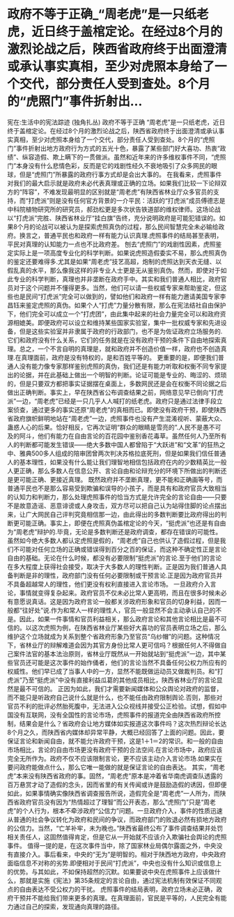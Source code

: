 # 政府不等于正确_“周老虎”是一只纸老虎，近日终于盖棺定论。在经过8个月的激烈论战之后，陕西省政府终于出面澄清或承认事实真相，至少对虎照本身给了一个交代，部分责任人受到查处。8个月的“虎照门”事件折射出...

宪在:生活中的宪法踪迹 (独角扎丛)
政府不等于正确
“周老虎”是一只纸老虎，近日终于盖棺定论。在经过8个月的激烈论战之后，陕西省政府终于出面澄清或承认事实真相，至少对虎照本身给了一个交代，部分责任人受到查处。8个月的“虎照门”事件折射出地方政府行为方式的五光十色，暴露了某些部门好大喜功、热衷“政绩”、纵容造假、欺上瞒下的一贯做派。虽然和近年来的许多维权事件不同，“虎照门”本身没有什么悲情色彩，反而是它的戏剧性经久不衰地吸引了众多网民的眼球，但是“虎照门”所暴露的政府行事方式却是会出大事的。
在我看来，虎照事件对我们的最大启示就是政府未必代表真理或正确的立场。如果我们比较一下论辩双方的“阵容”，不难发现最明显的区别就是“周老虎”有陕西省林业厅众多官员的支持，而“打虎派”则是没有任何官方背景的一介平民：活跃的“打虎派”成员傅德志是中科院植物研究所的研究员，郝劲松更是多次状告铁道部的维权律师。这场论战以“打虎派”完胜、陕西省林业厅“挂白旗”告终，充分说明政府是可能犯错误的。如果8个月的论战可以被认为是探索虎照真伪的过程，那么民间智慧完全未必输给政府。换言之，普通平民也和政府一样有能力认识真理.虎照事件的结局甚至表明，平民对真理的认知能力一点也不比政府差。
刨去“虎照门”的戏剧性因素，虎照鉴定实际上是一项高度专业化的科学判断。如果说虎照造假委实不易，那么虎照真伪的鉴定还要难得多.尤其是如果“周老虎”技艺高超，炮制的虎照达到天衣无缝、以假乱真的水平，那么像我这样的非专业人士更是无从鉴别真伪。然而，即使对于如此专业的科学判断，真理也并非垄断在政府手中。其实和我们普通人相比，政府官员对于这个问题并不懂得更多。当然，他们可以请一些权威专家来帮助鉴定，但这些也是民间“打虎派”完全可以做到的，譬如他们和政府一样有能力邀请美国专家李昌钰来鉴定虎照的真伪。如果个人“打虎”力量分散有限，那么在宪法结社自由保护下，他们完全可以成立一个“打虎团”，由此集中起来的社会力量完全可以和政府资源相媲美。即便政府可以设立和维持某些国家实验室，集中一批权威专家和先进设备，但是这些实验室并非隶属于政府的行政部门，也不是为佐证政府立场服务的.它们和政府没有什么关系，它们的任务就是在没有政府干预的条件下自由地探索真理。总之，一个不言自明的真理是，就和政府并不创造价值一样，政府也不创造真理.在真理面前，政府是没有特权的，是和百姓平等的。
更重要的是，即便我们普通人没有能力像专家那样鉴别虎照的真伪，我们还是有能力听取和权衡不同专家提出的论据，并在此基础上做出一个明智的判断。论证可能是专业的、晦涩的、烦琐的，但是只要双方都把事实证据摆在桌面上，多数网民还是会在权衡不同论据之后做出正确判断。事实上，早在陕西省公布调查结果之前，网络意见早已倒向“打虎派”一边，“周老虎”已经是一只几乎人人喊打的纸老虎。政府只是通过法律手段立案侦查，通过更多的事实还原“周老虎”的真相而已。即使没有政府干预，即使陕西省政府旗帜鲜明地站在“周老虎”一边，虎照事件也没有产生混淆视听、蒙蔽大众、蛊惑人心的后果。恰好相反，它再次证明“群众的眼睛是雪亮的”.人民不是愚不可及的阿斗，他们有能力在自由言论的百花园中鉴别香花毒草。虽然任何人乃至所有人的判断都可能发生错误——绝大多数中国人都曾陷于“大跃进”和“文革”的狂热之中、雅典500多人组成的陪审团曾两次判决苏格拉底死刑，但是如果我们信任普通人的基本理性，如果没有什么能让我们理智地相信包括政府在内的少数精英比一般人更正确，那么多数人在信息公开、言论自由和论辩充分的环境下所做出的判断还是更可能正确、更接近真理。
既然政府并不垄断真理，更不能和正确画等号，而普通平民也不是那么容易受到欺骗和误导的小孩子，而是具有和政府官员大致相当的认知力和判断力，那么处理虎照事件的恰当方式是允许完全的言论自由——只要不是故意造谣、恶意诽谤或人身攻击，双方尽可以把自己认为站得住脚的论点摆出来，让广大网民自己评判究竟相信那一边，由此得出的多数判断要比政府得出的判断更可能正确。事实上，即便在虎照真伪盖棺定论的今天，“挺虎派”也还是有自由为“周老虎”辩护的.毕竟，无论是多数判断还是政府调查，都存在错误的可能性。虽然如今绝大多数人都认定虎照是假的，“周老虎”自己也供认了造假过程，但是我们不可能对任何立场的正确或错误得到百分之百的保证，而这种不确定性正是言论自由的基础。无论在什么时候，都没有必要限制“挺虎派”的言论.至于他们的言论在多大程度上获得社会接受，取决于大多数人的理性判断。正是因为我们普通人具备判断是非的理性，政府部门没有任何必要限制或干预言论.正是因为政府官员并不具备超越常人的理性，他们更没有权利直接进入言论市场。
一旦政府介入言论，事情就变得复杂起来。政府官员不仅未必比常人更高明，而且在很多时候未必有意愿说真话。这是因为政府言论一般都关涉政府形象和官员的切身利益，因而一般都“往好处”说.作为和常人一样的理性人，官员一般显然不会主动承认自己的不是。因此，如果一件事情和官员利益相关，那么政府言论和其他言论相比是最不可信的。以这次虎照为例，在陕西省林业厅某些好大喜功的官员表明立场之后，那么维护这个立场就成为关系到整个省政府形象乃至官员“乌纱帽”的问题。这种情况下，省林业厅的辩解难道会因为其官方身份比常人更可信吗？根据任何人不得做自己案件法官的基本法治原则，省林业厅既然从一开始就站到“挺虎派”一边，其中某些官员还可能是这次事件的始作俑者，他们的言论当然不具备任何公权力所应有的权威性。他们早已成了当事人中的一方，显然不能既做运动员又做裁判员。和“打虎派”乃至“挺虎派”中没有直接利益瓜葛的其他成员相比，陕西省林业厅的言论显然是最不可信的。
正因为如此，我们才需要新闻媒体和公众舆论对政府的监督，而不能只是听政府自己说什么就是什么，也不能任由政府限制舆论.否则，那些对官员不利的批评必然胎死腹中，无法进入公众视线并接受公正检验。试想，假如中国没有互联网，没有全国性的言论市场，虎照事件的报道完全由陕西省政府所控制，结果会是什么？省政府会让地方媒体如实报道这次事件吗？这次热烈辩论长达8个月之久，而陕西省内媒体却异常平静，大概已经回答了上面的问题。因此，要保证言论和新闻自由，就不能允许政府干预，这是1＋1＝2的常识。和一般的自由市场相比，言论的自由市场更没有政府干预的合法空间.在言论市场中，政府应该完全无所作为。政府不仅不应该限制言论，更不应该主动介入言论市场.如果实在要问政府能做点什么，那么它唯一能做的就是保证言论的自由表达。
其实，“周老虎”本来没有陕西省政府的事。固然，“周老虎”原本是冲着省华南虎调查队透露的百万悬赏才动了造假的念头，因而省里的有关传闻或许是鼓励造假的诱因，但即便如此，如果事情确实像陕西省调查报告所说，造假完全是“周老虎”一人所为，而陕西省政府官员没有因为“热情超过了理智”而公开表态，那么“虎照门”只是“周老虎”的个人行为，根本不牵涉政府“公信力”问题。一旦政府介入，事件的性质迅速从普通的社会争议转化为政府和民间的争议，而政府部门的败退必然有损地方政府的公信力。当然，“亡羊补牢，未为晚也。”陕西省最终公布了事件调查结果并处罚相关责任人，这固然值得肯定，但是它从一开始就不应该介入欺骗社会舆论的虎照事件。
值得一提的是，在这次事件当中，除了国家林业局偶尔露面之外，中央没有直接介入。事后看来，中央的“无为”是明智的。相对于陕西地方政府，中央政府面临信息不对称的劣势.即便相对于民间“打虎派”，中央也没有什么知识或信息上的优势。与其如此，不如保持超然的沉默。如果要说中央在虎照事件上应该做什么，那就是实施《宪法》第35条规定的言论自由，通过宪法机制有效保证不同观点的自由表达不受公权力的干扰。
虎照事件的结局表明，政府立场未必正确，政府干预并不能给我们带来更多的真理。在真理面前，官民是平等的，人民完全有能力通过自己的探索，发现通向真理的路径。